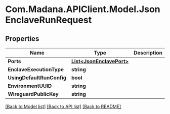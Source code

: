 
# Com.Madana.APIClient.Model.JsonEnclaveRunRequest

## Properties

Name | Type | Description | Notes
------------ | ------------- | ------------- | -------------
**Ports** | [**List&lt;JsonEnclavePort&gt;**](JsonEnclavePort.md) |  | [optional] 
**EnclaveExecutionType** | **string** |  | [optional] 
**UsingDefaultRunConfig** | **bool** |  | [optional] 
**EnvironmentUUID** | **string** |  | [optional] 
**WireguardPublicKey** | **string** |  | [optional] 

[[Back to Model list]](../README.md#documentation-for-models)
[[Back to API list]](../README.md#documentation-for-api-endpoints)
[[Back to README]](../README.md)

